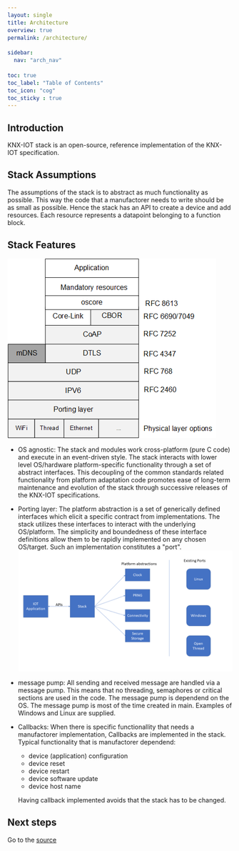```yaml
---
layout: single
title: Architecture
overview: true
permalink: /architecture/

sidebar:
  nav: "arch_nav"

toc: true
toc_label: "Table of Contents"
toc_icon: "cog"
toc_sticky : true
---
```

## Introduction

KNX-IOT stack is an open-source, reference implementation of the KNX-IOT specification.

## Stack Assumptions

The assumptions of the stack is to abstract as much functionality as possible.
This way the code that a manufactorer needs to write should be as small as possible.
Hence the stack has an API to create a device and add resources.
Each resource represents a datapoint belonging to a function block.

## Stack Features

![Stack features](/assets/images/knxstack-v1.png)

* OS agnostic: The stack and modules work cross-platform (pure C code) and execute in an event-driven style.
  The stack interacts with lower level OS/hardware platform-specific functionality through a set of abstract interfaces. This decoupling of the common  standards related functionality from platform adaptation code promotes ease of long-term maintenance and evolution of the stack through successive releases of the KNX-IOT specifications.

* Porting layer: The platform abstraction is a set of generically defined interfaces which elicit a specific contract from implementations.
  The stack utilizes these interfaces to interact with the underlying OS/platform.
  The simplicity and boundedness of these interface definitions allow them to be rapidly implemented on any chosen OS/target.
  Such an implementation constitutes a "port". ![porting layer](/assets/images/porting.png)

* message pump: All sending and received message are handled via a message pump.
  This means that no threading, semaphores or critical sections are used in the code. The message pump is dependend on the OS.
  The message pump is most of the time created in main. Examples of Windows and Linux are supplied.

* Callbacks: When there is specific functionallity that needs a manufactorer implementation, Callbacks are implemented in the stack.
  Typical functionality that is manufactorer dependend:

  * device (application) configuration
  * device reset
  * device restart
  * device software update
  * device host name
  
  Having callback implemented avoids that the stack has to be changed.

## Next steps

Go to the [source](https://github.com/KNX-IOT/KNX-IOT-STACK)
